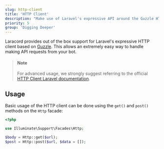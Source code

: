 ```yaml
---
slug: http-client
title: 'HTTP Client'
description: "Make use of Laravel's expressive API around the Guzzle HTTP client in your Discord bot."
priority: 5
group: 'Digging Deeper'
---
```


Laracord provides out of the box support for Laravel's expressive HTTP client based on [Guzzle](https://github.com/guzzle/guzzle). This allows an extremely easy way to handle making API requests from your bot.

> #### Note
>
> For advanced usage, we strongly suggest referring to the official [HTTP Client Laravel documentation](https://laravel.com/docs/10.x/http-client).

## Usage

Basic usage of the HTTP client can be done using the `get()` and `post()` methods on the `Http` facade:

```php
<?php

use Illuminate\Support\Facades\Http;

$body = Http::get($url);
$post = Http::post($url, $data = []);
```
